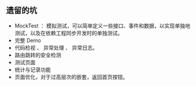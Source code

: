## 遗留的坑

* MockTest ： 模拟测试，可以简单定义一些接口、事件和数据，以实现单独地测试，以及在依赖工程同步开发时的单独测试。
* 完整 Demo
* 代码检视 、 异常处理 、 异常日志。
* 路由跳转的安全检测
* 测试页面
* 统计与记录功能
* 页面优化，对于过高层次的嵌套，返回首页按钮。